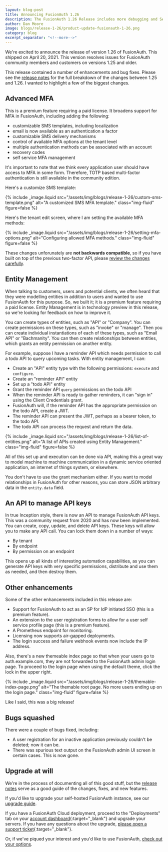 ```yaml
---
layout: blog-post
title: Announcing FusionAuth 1.26
description: The FusionAuth 1.26 Release includes more debugging and SAMLv2 logout.
author: Dan Moore
image: blogs/release-1-26/product-update-fusionauth-1-26.png
category: blog
excerpt_separator: "<!--more-->"
---
```


We're excited to announce the release of version 1.26 of FusionAuth. This shipped on April 20, 2021. This version resolves issues for FusionAuth community members and customers on versions 1.25 and older.

<!--more-->

This release contained a number of enhancements and bug fixes. Please see the [release notes](/docs/v1/tech/release-notes/#version-1-26-0) for the full breakdown of the changes between 1.25 and 1.26. I wanted to highlight a few of the biggest changes.

## Advanced MFA

This is a premium feature requiring a paid license. It broadens support for MFA in FusionAuth, including adding the following:

* customizable SMS templates, including localization
* email is now available as an authentication a factor
* customizable SMS delivery mechanisms
* control of available MFA options at the tenant level
* multiple authentication methods can be associated with an account
* recovery codes
* self service MFA management

It's important to note that we think every application user should have access to MFA in some form. Therefore, TOTP based multi-factor authentication is still available in the community edition. 

Here's a customize SMS template:

{% include _image.liquid src="/assets/img/blogs/release-1-26/custom-sms-template.png" alt="A customized SMS MFA template." class="img-fluid" figure=false %}

Here's the tenant edit screen, where I am setting the available MFA methods:

{% include _image.liquid src="/assets/img/blogs/release-1-26/setting-mfa-options.png" alt="Configuring allowed MFA methods." class="img-fluid" figure=false %}

These changes unforunately are **not backwards compatible**, so if you have built on top of the previous two-factor API, please [review the changes carefully](/docs/v1/tech/apis/two-factor/).

## Entity Management

When talking to customers, users and potential clients, we often heard that they were modelling entities in addition to users and wanted to use FusionAuth for this purpose. So, we built it; it is a premium feature requiring a paid license. Entity Management is in technology preview in this release, so we're looking for feedback on how to improve it.

You can create types of entities, such as "API" or "Company". You can create permissions on these types, such as "invoke" or "manage". Then you can create individual instantiations of each of these types, such as "Email API" or "Bachmanity". You can then create relationships between entities, which grants an entity permission on another entity.

For example, suppose I have a reminder API which needs permission to call a todo API to query upcoming tasks. With entity management, I can:

* Create an "API" entity type with the following permissions: `execute` and `configure`.
* Create an "reminder API" entity
* Set up a "todo API" entity
* Grant the reminder API `query` permissions on the todo API
* When the reminder API is ready to gather reminders, it can "sign in" using the Client Credentials grant. 
* FusionAuth will, if the reminder API has the appropriate permission on the todo API, create a JWT.
* The reminder API can present the JWT, perhaps as a bearer token, to the todo API.
* The todo API can process the request and return the data.

{% include _image.liquid src="/assets/img/blogs/release-1-26/list-of-entities.png" alt="A list of APIs created using Entity Management." class="img-fluid" figure=false %}

All of this set up and execution can be done via API, making this a great way to model machine to machine communication in a dynamic service oriented application, an internet of things system, or elsewhere.

You don't have to use the grant mechanism either. If you want to model relationships in FusionAuth for other reasons, you can store JSON arbitrary data in the `entity.data` field.

## An API to manage API keys

In true Inception style, there is now an API to manage FusionAuth API keys. This was a community request from 2020 and has now been implemented. You can create, copy, update, and delete API keys. These keys will allow you to make any API call. You can lock them down in a number of ways:

* By tenant
* By endpoint
* By permission on an endpoint

This opens up all kinds of interesting automation capabilities, as you can generate API keys with very specific permissions, distribute and use them as needed, and then destroy them.

## Other enhancements

Some of the other enhancements included in this release are:

* Support for FusionAuth to act as an SP for IdP initiated SSO (this is a premium feature).
* An extension to the user registration forms to allow for a user self service profile page (this is a premium feature).
* A Prometheus endpoint for monitoring.
* Licensing now supports air-gapped deployments.
* The login success and failure webhook events now include the IP address.

Also, there's a new themeable index page so that when your users go to auth.example.com, they are not forwarded to the FusionAuth admin login page. To proceed to the login page when using the default theme, click the lock in the upper right.

{% include _image.liquid src="/assets/img/blogs/release-1-26/themable-index-page.png" alt="The themable root page. No more users ending up on the login page." class="img-fluid" figure=false %}

Like I said, this was a big release!

## Bugs squashed

There were a couple of bugs fixed, including:

* A user registration for an inactive application previously couldn't be deleted; now it can be.
* There was spurious text output on the FusionAuth admin UI screen in certain cases. This is now gone.

## Upgrade at will

We're in the process of documenting all of this good stuff, but the [release notes](/docs/v1/tech/release-notes/#version-1-26-0) serve as a good guide of the changes, fixes, and new features.

If you'd like to upgrade your self-hosted FusionAuth instance, see our [upgrade guide](/docs/v1/tech/installation-guide/upgrade/). 

If you have a FusionAuth Cloud deployment, proceed to the "Deployments" tab on your [account dashboard](https://account.fusionauth.io/account/deployment/){:target="_blank"} and upgrade your servers. If you have any questions about the upgrade, [please open a support ticket](https://account.fusionauth.io/account/support/){:target="_blank"}.

Or, if we've piqued your interest and you'd like to use FusionAuth, [check out your options](/pricing/).
